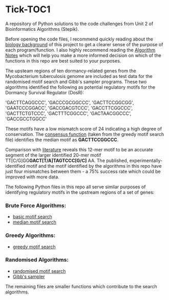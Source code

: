 # Tick-TOC1
A repository of Python solutions to the code challenges from Unit 2 of Bioinformatics Algorithms (Stepik).

Before opening the code files, I recommend quickly reading about the [biology background](https://github.com/ClarissaPereira/Tick-TOC1/blob/master/Biology%20Notes.md) of this project to get a clearer sense of the purpose of each program/function. I also highly recommend reading the [Algorithm Notes](https://github.com/ClarissaPereira/Tick-TOC1/blob/master/Algorithm%20Notes.md) which will help you make a more informed decision on which of the functions in this repo are best suited to your purposes. 

The upsteam regions of ten dormancy-related genes from the Mycobacterium tuberculosis genome are included as test data for the randomised motif search and Gibb's sampler programs. These two algorithms identified the following as potential regulatory motifs for the Dormancy Survival Regulator (DosR): 

'GACTTCAGGCCC', 'GACCCGCGGCCC', 'GACTTCCGGCGG', 'GAATCCCGGACC', 'GACCGACGTCCC', 'GACCTTCGGCCC', 'GACTTCTGTCCC', 'GACTTTCGGCCC', 'GACTAACGGCCC', 'GACCGCCTGGCC' 

These motifs have a low mismatch score of 24 indicating a high degree of conservation. The [consensus function](https://github.com/ClarissaPereira/Tick-TOC1/blob/master/greedy%20motif%20finder.py) (taken from the greedy motif search file) identifies the median motif as **GACTTCCGGCCC**.

Comparison with [literature](https://www.ncbi.nlm.nih.gov/pmc/articles/PMC1992516/) reveals this 12-mer motif to be an accurate segment of the larger identified 20-mer motif TT[C/G]GG**GACT[T/A]TAGTCCC[G/C]** AA. The published, experimentally-identified motif and the motif identified by the algorithms in this repo have just four mismatches between them - a 75% success rate which could be improved with more data. 

The following Python files in this repo all serve similar purposes of identifying regulatory motifs in the upstream regions of a set of genes:
### Brute Force Algorithms:
  * [basic motif search](https://github.com/ClarissaPereira/Tick-TOC1/blob/master/basic_motif_search.py)
  * [median motif search](https://github.com/ClarissaPereira/Tick-TOC1/blob/master/median%20motif%20finder.py)
### Greedy Algorithms:
  * [greedy motif search](https://github.com/ClarissaPereira/Tick-TOC1/blob/master/greedy%20motif%20finder.py)
### Randomised Algorithms:
  * [randomised motif search](https://github.com/ClarissaPereira/Tick-TOC1/blob/master/randomised%20motif%20search.py)
  * [Gibb's sampler](https://github.com/ClarissaPereira/Tick-TOC1/blob/master/gibbs%20sampler.py)
    
   
The remaining files are smaller functions which contribute to the search algorithms.


